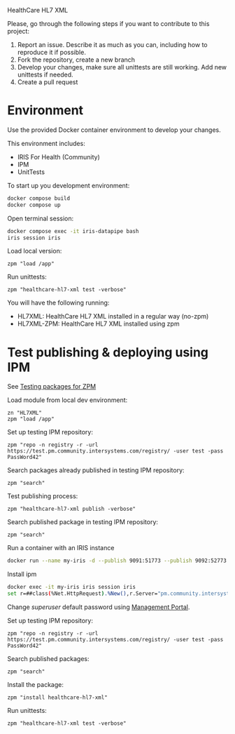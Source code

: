 HealthCare HL7 XML

Please, go through the following steps if you want to contribute to this project:

1. Report an issue. Describe it as much as you can, including how to reproduce it if possible.
2. Fork the repository, create a new branch
3. Develop your changes, make sure all unittests are still working. Add new unittests if needed.
4. Create a pull request

# Environment
Use the provided Docker container environment to develop your changes.

This environment includes:
* IRIS For Health (Community)
* IPM
* UnitTests

To start up you development environment:
```bash
docker compose build
docker compose up
```

Open terminal session:
```bash
docker compose exec -it iris-datapipe bash
iris session iris
```

Load local version:
```objectscript
zpm "load /app"
```

Run unittests:
```objectscript
zpm "healthcare-hl7-xml test -verbose"
```

You will have the following running:
* HL7XML: HealthCare HL7 XML installed in a regular way (no-zpm)
* HL7XML-ZPM: HealthCare HL7 XML installed using zpm

# Test publishing & deploying using IPM
See [Testing packages for ZPM](https://community.intersystems.com/post/testing-packages-zpm)

Load module from local dev environment:
```objectscript
zn "HL7XML"
zpm "load /app"
```

Set up testing IPM repository:
```objectscript
zpm "repo -n registry -r -url https://test.pm.community.intersystems.com/registry/ -user test -pass PassWord42"
```

Search packages already published in testing IPM repository:
```objectscript
zpm "search"
```

Test publishing process:
```objectscript
zpm "healthcare-hl7-xml publish -verbose"
```

Search published package in testing IPM repository:
```objectscript
zpm "search"
```

Run a container with an IRIS instance
```bash
docker run --name my-iris -d --publish 9091:51773 --publish 9092:52773 containers.intersystems.com/intersystems/irishealth-community:latest-em
```

Install ipm
```bash
docker exec -it my-iris iris session iris
set r=##class(%Net.HttpRequest).%New(),r.Server="pm.community.intersystems.com",r.SSLConfiguration="ISC.FeatureTracker.SSL.Config" d r.Get("/packages/zpm/latest/installer"),$system.OBJ.LoadStream(r.HttpResponse.Data,"c")
```

Change *superuser* default password using [Management Portal](http://localhost:9092/csp/sys/UtilHome.csp).

Set up testing IPM repository:
```objectscript
zpm "repo -n registry -r -url https://test.pm.community.intersystems.com/registry/ -user test -pass PassWord42"
```

Search published packages:
```objectscript
zpm "search"
```

Install the package:
```objectscript
zpm "install healthcare-hl7-xml"
```

Run unittests:
```objectscript
zpm "healthcare-hl7-xml test -verbose"
```
